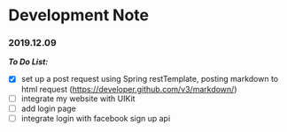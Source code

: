 # Development Note
### 2019.12.09
***To Do List:***
- [x] set up a post request using Spring restTemplate, posting markdown to html request (https://developer.github.com/v3/markdown/)
- [ ] integrate my website with UIKit
- [ ] add login page
- [ ] integrate login with facebook sign up api